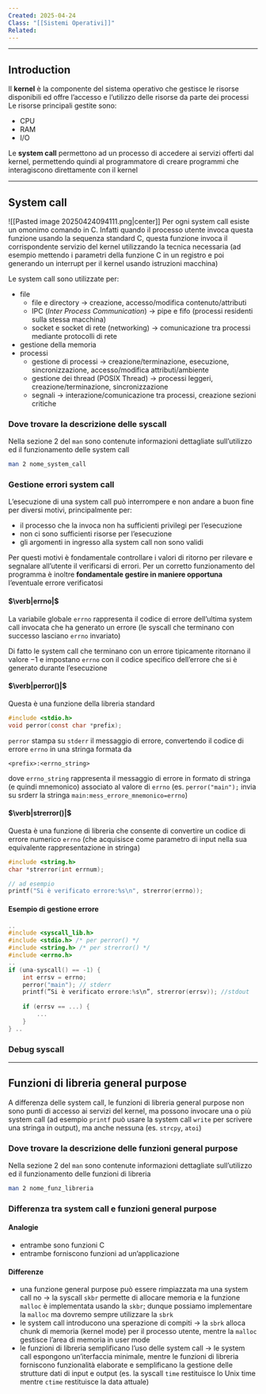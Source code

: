 ```yaml
---
Created: 2025-04-24
Class: "[[Sistemi Operativi]]"
Related:
---
```

---
## Introduction
Il **kernel** è la componente del sistema operativo che gestisce le risorse disponibili ed offre l’accesso e l’utilizzo delle risorse da parte dei processi
Le risorse principali gestite sono:
- CPU
- RAM
- I/O

Le **system call** permettono ad un processo di accedere ai servizi offerti dal kernel, permettendo quindi al programmatore di creare programmi che interagiscono direttamente con il kernel

---
## System call
![[Pasted image 20250424094111.png|center]]
Per ogni system call esiste un omonimo comando in C. Infatti quando il processo utente invoca questa funzione usando la sequenza standard C, questa funzione invoca il corrispondente servizio del kernel utilizzando la tecnica necessaria (ad esempio mettendo i parametri della funzione C in un registro e poi generando un interrupt per il kernel usando istruzioni macchina)

Le system call sono utilizzate per:
- file
	- file e directory → creazione, accesso/modifica contenuto/attributi
	- IPC (*Inter Process Communication*) → pipe e fifo (processi residenti sulla stessa macchina)
	- socket e socket di rete (networking) → comunicazione tra processi mediante protocolli di rete
- gestione della memoria
- processi
	- gestione di processi → creazione/terminazione, esecuzione, sincronizzazione, accesso/modifica attributi/ambiente
	- gestione dei thread (POSIX Thread) → processi leggeri, creazione/terminazione, sincronizzazione
	- segnali → interazione/comunicazione tra processi, creazione sezioni critiche

### Dove trovare la descrizione delle syscall
Nella sezione 2 del `man` sono contenute informazioni dettagliate sull’utilizzo ed il funzionamento delle system call

```bash
man 2 nome_system_call
```

### Gestione errori system call
L’esecuzione di una system call può interrompere e non andare a buon fine per diversi motivi, principalmente per:
- il processo che la invoca non ha sufficienti privilegi per l’esecuzione
- non ci sono sufficienti risorse per l’esecuzione
- gli argomenti in ingresso alla system call non sono validi

Per questi motivi è fondamentale controllare i valori di ritorno per rilevare e segnalare all’utente il verificarsi di errori. Per un corretto funzionamento del programma è inoltre **fondamentale gestire in maniere opportuna** l’eventuale errore verificatosi

#### $\verb|errno|$
La variabile globale `errno` rappresenta il codice di errore dell’ultima system call invocata che ha generato un errore (le syscall che terminano con successo lasciano `errno` invariato)

Di fatto le system call che terminano con un errore tipicamente ritornano il valore $-1$ e impostano `errno` con il codice specifico dell’errore che si è generato durante l’esecuzione

#### $\verb|perror()|$
Questa è una funzione della libreria standard
```c
#include <stdio.h>
void perror(const char *prefix);
```

`perror` stampa su `stderr` il messaggio di errore, convertendo il codice di errore `errno` in una stringa formata da
```
<prefix>:<errno_string>
```
dove `errno_string` rappresenta il messaggio di errore in formato di stringa (e quindi mnemonico) associato al valore di `errno` (es. `perror("main");` invia su srderr la stringa `main:mess_errore_mnemonico=errno`)

#### $\verb|strerror()|$
Questa è una funzione di libreria che consente di convertire un codice di errore numerico `errno` (che acquisisce come parametro di input nella sua equivalente rappresentazione in stringa)
```c
#include <string.h>
char *strerror(int errnum);

// ad esempio
printf("Si è verificato errore:%s\n", strerror(errno));
```

#### Esempio di gestione errore
```c
..
#include <syscall_lib.h>
#include <stdio.h> /* per perror() */
#include <string.h> /* per strerror() */
#include <errno.h>
..
if (una-syscall() == -1) {
	int errsv = errno;
	perror("main"); // stderr
	printf(”Si è verificato errore:%s\n”, strerror(errsv)); //stdout
	
	if (errsv == ...) {
		...
	}
} ..
```

### Debug syscall

---
## Funzioni di libreria general purpose
A differenza delle system call, le funzioni di libreria general purpose non sono punti di accesso ai servizi del kernel, ma possono invocare una o più system call (ad esempio `printf` può usare la system call `write` per scrivere una stringa in output), ma anche nessuna (es. `strcpy`, `atoi`)

### Dove trovare la descrizione delle funzioni general purpose
Nella sezione 2 del `man` sono contenute informazioni dettagliate sull’utilizzo ed il funzionamento delle funzioni di libreria

```bash
man 2 nome_funz_libreria
```

### Differenza tra system call e funzioni general purpose
#### Analogie
- entrambe sono funzioni C
- entrambe forniscono funzioni ad un’applicazione
#### Differenze
- una funzione general purpose può essere rimpiazzata ma una system call no → la syscall `skbr` permette di allocare memoria e la funzione `malloc` è implementata usando la `skbr`; dunque possiamo implementare la `malloc` ma dovremo sempre utilizzare la `sbrk`
- le system call introducono una sperazione di compiti → la `sbrk` alloca chunk di memoria (kernel mode) per il processo utente, mentre la `malloc` gestisce l’area di memoria in user mode
- le funzioni di libreria semplificano l’uso delle system call → le system call espongono un’iterfaccia minimale, mentre le funzioni di libreria forniscono funzionalità elaborate e semplificano la gestione delle strutture dati di input e output (es. la syscall `time` restituisce lo Unix time mentre `ctime` restituisce la data attuale)
